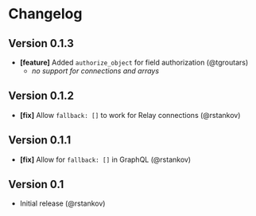 # Changelog

## Version 0.1.3

* **[feature]** Added `authorize_object` for field authorization (@tgroutars)
  - *no support for connections and arrays*

## Version 0.1.2

* **[fix]** Allow `fallback: []` to work for Relay connections (@rstankov)

## Version 0.1.1

* **[fix]** Allow for `fallback: []` in GraphQL (@rstankov)

## Version 0.1

* Initial release (@rstankov)
